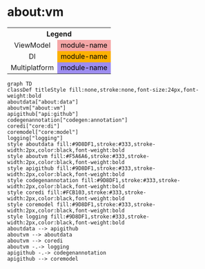 # about:vm

<table>
<tr><th colspan='2'>Legend</th></tr>
<tr><td style='text-align:center;'>ViewModel</td><td style='text-align:center; background-color:#F5A6A6; color:black'>module-name</td></tr>
<tr><td style='text-align:center;'>DI</td><td style='text-align:center; background-color:#FCB103; color:black'>module-name</td></tr>
<tr><td style='text-align:center;'>Multiplatform</td><td style='text-align:center; background-color:#9D8DF1; color:black'>module-name</td></tr>
</table>

```mermaid
graph TD
classDef titleStyle fill:none,stroke:none,font-size:24px,font-weight:bold
aboutdata["about:data"]
aboutvm["about:vm"]
apigithub["api:github"]
codegenannotation["codegen:annotation"]
coredi["core:di"]
coremodel["core:model"]
logging["logging"]
style aboutdata fill:#9D8DF1,stroke:#333,stroke-width:2px,color:black,font-weight:bold
style aboutvm fill:#F5A6A6,stroke:#333,stroke-width:2px,color:black,font-weight:bold
style apigithub fill:#9D8DF1,stroke:#333,stroke-width:2px,color:black,font-weight:bold
style codegenannotation fill:#9D8DF1,stroke:#333,stroke-width:2px,color:black,font-weight:bold
style coredi fill:#FCB103,stroke:#333,stroke-width:2px,color:black,font-weight:bold
style coremodel fill:#9D8DF1,stroke:#333,stroke-width:2px,color:black,font-weight:bold
style logging fill:#9D8DF1,stroke:#333,stroke-width:2px,color:black,font-weight:bold
aboutdata --> apigithub
aboutvm --> aboutdata
aboutvm --> coredi
aboutvm -.-> logging
apigithub -.-> codegenannotation
apigithub --> coremodel
```
